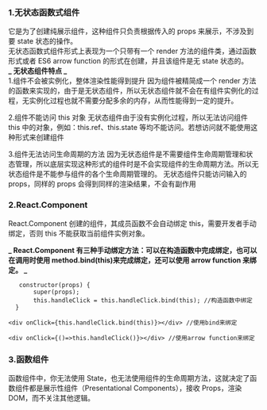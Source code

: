 ### 1.无状态函数式组件

它是为了创建纯展示组件，这种组件只负责根据传入的 props 来展示，不涉及到要 state 状态的操作。  
无状态函数式组件形式上表现为一个只带有一个 render 方法的组件类，通过函数形式或者 ES6 arrow function 的形式在创建，并且该组件是无 state 状态的。  
**_ 无状态组件特点 _**  
1.组件不会被实例化，整体渲染性能得到提升
因为组件被精简成一个 render 方法的函数来实现的，由于是无状态组件，所以无状态组件就不会在有组件实例化的过程，无实例化过程也就不需要分配多余的内存，从而性能得到一定的提升。

2.组件不能访问 this 对象
无状态组件由于没有实例化过程，所以无法访问组件 this 中的对象，例如：this.ref、this.state 等均不能访问。若想访问就不能使用这种形式来创建组件

3.组件无法访问生命周期的方法
因为无状态组件是不需要组件生命周期管理和状态管理，所以底层实现这种形式的组件时是不会实现组件的生命周期方法。所以无状态组件是不能参与组件的各个生命周期管理的。
无状态组件只能访问输入的 props，同样的 props 会得到同样的渲染结果，不会有副作用

### 2.React.Component

React.Component 创建的组件，其成员函数不会自动绑定 this，需要开发者手动绑定，否则 this 不能获取当前组件实例对象。

**_ React.Component 有三种手动绑定方法：可以在构造函数中完成绑定，也可以在调用时使用 method.bind(this)来完成绑定，还可以使用 arrow function 来绑定。 _**

```
   constructor(props) {
       super(props);
       this.handleClick = this.handleClick.bind(this); //构造函数中绑定
  }
```

```
<div onClick={this.handleClick.bind(this)}></div> //使用bind来绑定
```

```
<div onClick={()=>this.handleClick()}></div> //使用arrow function来绑定
```

### 3.函数组件

函数组件中，你无法使用 State，也无法使用组件的生命周期方法，这就决定了函数组件都是展示性组件（Presentational Components），接收 Props，渲染 DOM，而不关注其他逻辑。
